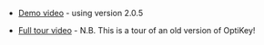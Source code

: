 * [Demo video](https://www.youtube.com/watch?v=HLkyORh7vKk) - using version 2.0.5

* [Full tour video](http://youtu.be/zMod7oExCbY) - N.B. This is a tour of an old version of OptiKey!